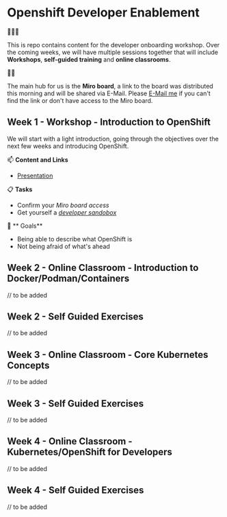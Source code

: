 # Openshift Developer Enablement
👋👋👋

This is repo contains content for the developer onboarding workshop. Over the coming weeks, we will have multiple sessions together that will include **Workshops**, **self-guided training** and **online classrooms**. 

👀🚨

The main hub for us is the **Miro board**, a link to the board was distributed this morning and will be shared via E-Mail. Please <a href="mailto:fmoss@redhat.com">E-Mail me</a> if you can't find the link or don't have access to the Miro board.

## Week 1 - Workshop - Introduction to OpenShift

We will start with a light introduction, going through the objectives over the next few weeks and introducing OpenShift. 

📫 **Content and Links**

- [Presentation](www.google.com)

📋 **Tasks**

- Confirm your _Miro board access_
- Get yourself a _[developer sandobox](https://developers.redhat.com/developer-sandbox/get-started)_

🥅 ** Goals**

- Being able to describe what OpenShift is
- Not being afraid of what's ahead

## Week 2 - Online Classroom - Introduction to Docker/Podman/Containers

// to be added

## Week 2 - Self Guided Exercises

// to be added

## Week 3 - Online Classroom - Core Kubernetes Concepts

// to be added

## Week 3 - Self Guided Exercises

// to be added

## Week 4 - Online Classroom - Kubernetes/OpenShift for Developers

// to be added

## Week 4 - Self Guided Exercises

// to be added

